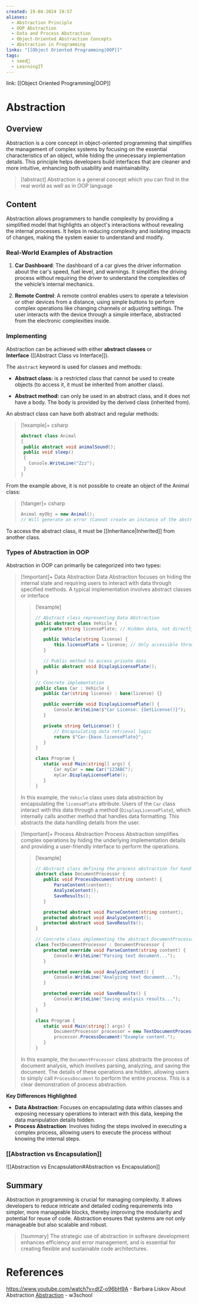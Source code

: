```yaml
---
created: 19-04-2024 19:57
aliases:
  - Abstraction Principle
  - OOP Abstraction
  - Data and Process Abstraction
  - Object-Oriented Abstraction Concepts
  - Abstraction in Programming
links: "[[Object Oriented Programming|OOP]]"
tags:
  - seed🌱
  - LearningIT
---
```

link: [[Object Oriented Programming|OOP]]

# Abstraction

## Overview

Abstraction is a core concept in object-oriented programming that simplifies the management of complex systems by focusing on the essential characteristics of an object, while hiding the unnecessary implementation details. This principle helps developers build interfaces that are cleaner and more intuitive, enhancing both usability and maintainability.

>[!abstract] 
>Abstraction is a general concept which you can find in the real world as well as in OOP language

## Content

Abstraction allows programmers to handle complexity by providing a simplified model that highlights an object's interactions without revealing the internal processes. It helps in reducing complexity and isolating impacts of changes, making the system easier to understand and modify.

### Real-World Examples of Abstraction

1. **Car Dashboard**: The dashboard of a car gives the driver information about the car's speed, fuel level, and warnings. It simplifies the driving process without requiring the driver to understand the complexities of the vehicle’s internal mechanics.
    
2. **Remote Control**: A remote control enables users to operate a television or other devices from a distance, using simple buttons to perform complex operations like changing channels or adjusting settings. The user interacts with the device through a simple interface, abstracted from the electronic complexities inside.

### Implementing

Abstraction can be achieved with either **abstract classes** or **Interface** ([[Abstract Class vs Interface]]).

The `abstract` keyword is used for classes and methods:

- **Abstract class:** is a restricted class that cannot be used to create objects (to access it, it must be inherited from another class).
  
- **Abstract method:** can only be used in an abstract class, and it does not have a body. The body is provided by the derived class (inherited from).

An abstract class can have both abstract and regular methods:

> [!example]+ csharp
>
>``` csharp
>abstract class Animal 
>{
>  public abstract void animalSound();
>  public void sleep() 
>  {
>    Console.WriteLine("Zzz");
>  }
>}
>```

From the example above, it is not possible to create an object of the Animal class:

> [!danger]+ csharp
>```csharp
>Animal myObj = new Animal(); 
>// Will generate an error (Cannot create an instance of the abstract class or interface 'Animal')
>```

To access the abstract class, it must be [[Inheritance|Inherited]] from another class.

### Types of Abstraction in OOP


Abstraction in OOP can primarily be categorized into two types:

> [!important]+ Data Abstraction
> Data Abstraction focuses on hiding the internal state and requiring users to interact with data through specified methods. A typical implementation involves abstract classes or interface
>> [!example] 
>>``` csharp
>>// Abstract class representing Data Abstraction
>>public abstract class Vehicle {
>>    private string licensePlate; // Hidden data, not directly accessible
>>
>>    public Vehicle(string license) {
>>        this.licensePlate = license; // Only accessible through constructor and methods
>>    }
>>
>>    // Public method to access private data
>>    public abstract void DisplayLicensePlate();
>>}
>>
>>// Concrete implementation
>>public class Car : Vehicle {
>>    public Car(string license) : base(license) {}
>>
>>    public override void DisplayLicensePlate() {
>>        Console.WriteLine($"Car License: {GetLicense()}");
>>    }
>>
>>    private string GetLicense() {
>>        // Encapsulating data retrieval logic
>>        return $"Car-{base.licensePlate}";
>>    }
>>}
>>
>>class Program {
>>    static void Main(string[] args) {
>>        Car myCar = new Car("123ABC");
>>        myCar.DisplayLicensePlate();
>>    }
>>}
>>
>>```
>In this example, the `Vehicle` class uses data abstraction by encapsulating the `licensePlate` attribute. Users of the `Car` class interact with this data through a method (`DisplayLicensePlate`), which internally calls another method that handles data formatting. This abstracts the data handling details from the user.
 

> [!important]+ Process Abstraction
> Process Abstraction simplifies complex operations by hiding the underlying implementation details and providing a user-friendly interface to perform the operations.
>> [!example]  
>>``` csharp
>>// Abstract class defining the process abstraction for handling document processing
>>abstract class DocumentProcessor {
>>    public void ProcessDocument(string content) {
>>        ParseContent(content);
>>        AnalyzeContent();
>>        SaveResults();
>>    }
>>
>>    protected abstract void ParseContent(string content);
>>    protected abstract void AnalyzeContent();
>>    protected abstract void SaveResults();
>>}
>>
>>// Concrete class implementing the abstract DocumentProcessor's methods
>>class TextDocumentProcessor : DocumentProcessor {
>>    protected override void ParseContent(string content) {
>>        Console.WriteLine("Parsing text document...");
>>    }
>>
>>    protected override void AnalyzeContent() {
>>        Console.WriteLine("Analyzing text document...");
>>    }
>>
>>    protected override void SaveResults() {
>>        Console.WriteLine("Saving analysis results...");
>>    }
>>}
>>
>>class Program {
>>    static void Main(string[] args) {
>>        DocumentProcessor processor = new TextDocumentProcessor();
>>        processor.ProcessDocument("Example content.");
>>    }
>>}
>>
>>```
>In this example, the `DocumentProcessor` class abstracts the process of document analysis, which involves parsing, analyzing, and saving the document. The details of these operations are hidden, allowing users to simply call `ProcessDocument` to perform the entire process. This is a clear demonstration of process abstraction.

**Key Differences Highlighted**
- **Data Abstraction**: Focuses on encapsulating data within classes and exposing necessary operations to interact with this data, keeping the data manipulation details hidden.
- **Process Abstraction**: Involves hiding the steps involved in executing a complex process, allowing users to execute the process without knowing the internal steps.

### [[Abstraction vs Encapsulation]] 
![[Abstraction vs Encapsulation#Abstraction vs Encapsulation]]

## Summary

Abstraction in programming is crucial for managing complexity. It allows developers to reduce intricate and detailed coding requirements into simpler, more manageable blocks, thereby improving the modularity and potential for reuse of code. Abstraction ensures that systems are not only manageable but also scalable and robust.

>[!summary]
>The strategic use of abstraction in software development enhances efficiency and error management, and is essential for creating flexible and sustainable code architectures.


# References

https://www.youtube.com/watch?v=dtZ-o96bH9A - Barbara Liskov About Abstraction
[Abstraction](https://www.w3schools.com/cs/cs_abstract.php) - w3school

